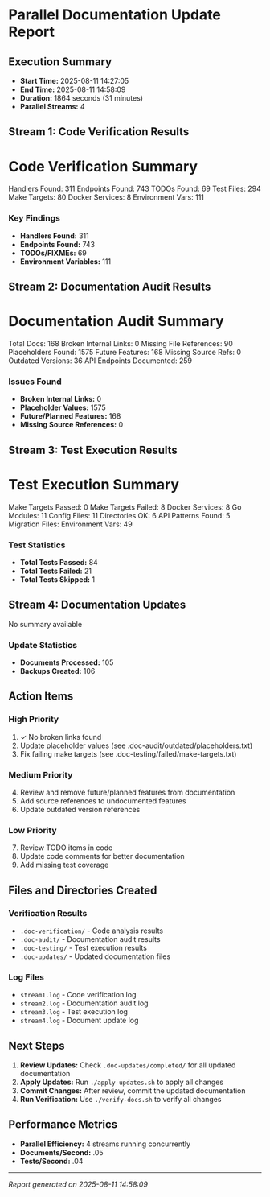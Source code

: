 # Parallel Documentation Update Report

## Execution Summary
- **Start Time:** 2025-08-11 14:27:05
- **End Time:** 2025-08-11 14:58:09
- **Duration:** 1864 seconds (31 minutes)
- **Parallel Streams:** 4

## Stream 1: Code Verification Results
Code Verification Summary
========================
Handlers Found:      311
Endpoints Found:      743
TODOs Found:       69
Test Files:      294
Make Targets:       80
Docker Services:        8
Environment Vars:      111

### Key Findings
- **Handlers Found:**      311
- **Endpoints Found:**      743
- **TODOs/FIXMEs:**       69
- **Environment Variables:**      111

## Stream 2: Documentation Audit Results
Documentation Audit Summary
===========================
Total Docs:      168
Broken Internal Links: 0
Missing File References:       90
Placeholders Found:     1575
Future Features:      168
Missing Source Refs: 0
Outdated Versions:       36
API Endpoints Documented:      259

### Issues Found
- **Broken Internal Links:** 0
- **Placeholder Values:**     1575
- **Future/Planned Features:**      168
- **Missing Source References:** 0

## Stream 3: Test Execution Results
Test Execution Summary
======================
Make Targets Passed: 0
Make Targets Failed:        8
Docker Services:        8
Go Modules:       11
Config Files:       11
Directories OK:        6
API Patterns Found:        5
Migration Files: 
Environment Vars:  49

### Test Statistics
- **Total Tests Passed:** 84
- **Total Tests Failed:** 21
- **Total Tests Skipped:** 1

## Stream 4: Documentation Updates
No summary available

### Update Statistics
- **Documents Processed:**      105
- **Backups Created:**      106

## Action Items

### High Priority
1. ✓ No broken links found
2. Update placeholder values (see .doc-audit/outdated/placeholders.txt)
3. Fix failing make targets (see .doc-testing/failed/make-targets.txt)

### Medium Priority
4. Review and remove future/planned features from documentation
5. Add source references to undocumented features
6. Update outdated version references

### Low Priority
7. Review TODO items in code
8. Update code comments for better documentation
9. Add missing test coverage

## Files and Directories Created

### Verification Results
- `.doc-verification/` - Code analysis results
- `.doc-audit/` - Documentation audit results
- `.doc-testing/` - Test execution results
- `.doc-updates/` - Updated documentation files

### Log Files
- `stream1.log` - Code verification log
- `stream2.log` - Documentation audit log
- `stream3.log` - Test execution log
- `stream4.log` - Document update log

## Next Steps

1. **Review Updates:** Check `.doc-updates/completed/` for all updated documentation
2. **Apply Updates:** Run `./apply-updates.sh` to apply all changes
3. **Commit Changes:** After review, commit the updated documentation
4. **Run Verification:** Use `./verify-docs.sh` to verify all changes

## Performance Metrics

- **Parallel Efficiency:** 4 streams running concurrently
- **Documents/Second:** .05
- **Tests/Second:** .04

---
*Report generated on 2025-08-11 14:58:09*
